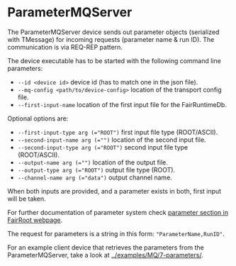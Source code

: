 ParameterMQServer
===============

The ParameterMQServer device sends out parameter objects (serialized with TMessage) for incoming requests (parameter name & run ID). The communication is via REQ-REP pattern.

The device executable has to be started with the following command line parameters:

- `--id <device id>` device id (has to match one in the json file).
- `--mq-config <path/to/device-config>` location of the transport config file.
- `--first-input-name` location of the first input file for the FairRuntimeDb.

Optional options are:

- `--first-input-type arg (="ROOT")` first input file type (ROOT/ASCII).
- `--second-input-name arg (="")` location of the second input file.
- `--second-input-type arg (="ROOT")` second input file type (ROOT/ASCII).
- `--output-name arg (="")` location of the output file.
- `--output-type arg (="ROOT")` output file type (ROOT).
- `--channel-name arg (="data")` output channel name.

When both inputs are provided, and a parameter exists in both, first input will be taken.

For further documentation of parameter system check [parameter section in FairRoot webpage](https://fairroot.gsi.de/?q=node/28).

The request for parameters is a string in this form: `"ParameterName,RunID"`.

For an example client device that retrieves the parameters from the ParameterMQServer, take a look at [../examples/MQ/7-parameters/](`../examples/MQ/7-parameters/`).
